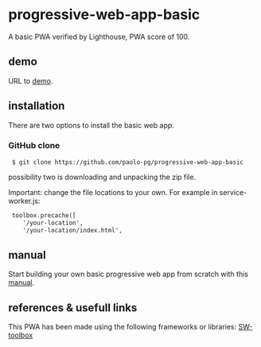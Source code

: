 # progressive-web-app-basic
A basic PWA verified by Lighthouse, PWA score of 100.

## demo
URL to [demo](https://i334115.hera.fhict.nl/).

## installation
There are two options to install the basic web app. 

### GitHub clone

```
 $ git clone https://github.com/paolo-pg/progressive-web-app-basic
 ```

 possibility two is downloading and unpacking the zip file.

 Important: change the file locations to your own.
 For example in service-worker.js:

```html
 toolbox.precache([
    '/your-location', 
    '/your-location/index.html',  
``` 

## manual
Start building your own basic progressive web app from scratch with this [manual](https://paolo-pg.github.io/). 

## references & usefull links
This PWA has been made using the following frameworks or libraries:
[SW-toolbox](https://github.com/GoogleChromeLabs/sw-toolbox)

